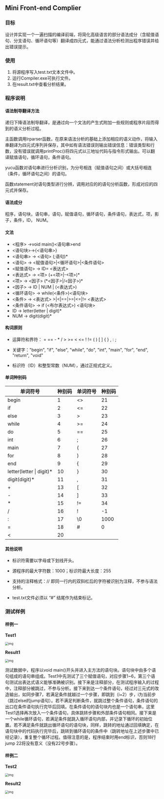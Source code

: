 ## Mini Front-end Complier


### 目标

设计并实现一个一遍扫描的编译前端，将简化高级语言的部分语法成分（含赋值语句、分支语句、循环语句等）翻译成四元式，能通过语法分析检测出程序错误并给出错误提示。

### 使用

1. 将源程序写入test.txt文本文件中。
2. 运行Compiler.exe可执行文件。
3. 在result.txt中查看分析结果。

### 程序说明

#### 语法制导翻译方法

递归下降语法制导翻译，是通过向一个文法的产生式附加一些规则或程序片段而得到的语义分析过程。

主函数调用lrparser函数，在原来语法分析的基础上添加相应的语义动作，将输入串翻译为四元式序列并保存，其中如有语法错误则输出错误信息：错误类型和行数，没有错误就调用printProc()将四元式以三地址代码与指令形式输出。可以翻译赋值语句，循环语句，条件语句。

yucu函数对语句串进行分析识别，为分号相连（赋值语句之间）或大括号相连（条件，循环语句之间）的语句。

函数statement对语句类型进行分辨，调用对应的的语句分析函数，形成对应的四元式并保存。

#### 语法成分

程序，语句块，语句串，语句，赋值语句，循环语句，条件语句，表达式，项，影子，条件，ID， NUM。

#### 文法

+ <程序> →void main()<语句串>end
+ <语句块>→{<语句串>}
+ <语句串> → <语句> (;语句)*
+ <语句> → <赋值语句>|<循环语句>|<条件语句>
+ <赋值语句> → ID= <表达式>
+ <表达式> → <项> (+<项>|-<项>)*
+ <项> → <因子> (\*<因子>|/<因子>)*
+ <因子> → ID | NUM | (<表达式>)
+ <循环语句> → while(<条件>)<语句块>  
+ <条件> → <表达式> >|<|==|>=|<=|!= <表达式>
+ <条件语句> → if (<布尔表达式>) <语句块>  
+ ID → letter(letter | digit)*
+ NUM → digit(digit)*

#### 构词原则

+ 运算符和界符： = == - * / > >= < <= ! !=  ( ) [ ] { } , : ; 

+ 关键字："begin", "if", "else", "while", "do", "int", "main", "for", "end", "return", "void"
+ 标识符（ID）和整型常数（NUM），通过正规式定义。

#### 单词种别码

| 单词符号                 | 种别码 | 单词符号 | 种别码 |
| ------------------------ | ------ | -------- | ------ |
| begin                    | 1      | <>       | 21     |
| if                       | 2      | <=       | 22     |
| else                     | 3      | >        | 23     |
| while                    | 4      | >=       | 24     |
| do                       | 5      | ==       | 25     |
| int                      | 6      | ;        | 26     |
| main                     | 7      | (        | 27     |
| for                      | 8      | )        | 28     |
| end                      | 9      | {        | 29     |
| letter(letter \| digit)* | 10     | }        | 30     |
| digit(digit)*            | 11     | ,        | 31     |
| +                        | 13     | [        | 32     |
| -                        | 14     | ]        | 33     |
| *                        | 15     | !=       | 34     |
| /                        | 16     | !        | -1     |
| :                        | 17     | \0       | 1000   |
| =                        | 18     | #        | 0      |
| <                        | 20     |          |        |

#### 其他说明

+ 标识符需要以字母或下划线开头。

+ 源程序的最大字符数：1000；标识符最大长度：255

+ 支持的注释格式：//    即同一行内的双斜杠后的字符被识别为注释，不参与语法分析。

+ test.txt文件必须以 “#” 结尾作为结束标记。

### 测试样例

#### 样例一

**Test1**

<img src="readme.assets/clip_image002.jpg" alt="img" style="zoom: 67%;" />

**Result1**

<img src="readme.assets/clip_image004.jpg" alt="img" style="zoom:67%;" />

测试数据中，程序以void main()开头并进入主方法的语句块。语句块中由多个语句组成的语句串组成。Test1中先测试了三个赋值语句，对应步骤1~6，第三个语句测试出表达式语义能够准确被识别。接下来是注释部分，在测试程序输入的过程中，注释部分被跳过，不参与分析。接下来到达一个条件语句，经过对三元式的改造输出，如同步骤7，若满足条件就越过一个步骤，即跳到（i+2）步，i为当前步（跳过else的jump语句）。若不满足判断条件，就跳过整个条件语句，条件语句的出口在条件语句执行完毕后回填。在条件语句的语句块内也是一个语句串，这里Test1选择再次放入一个条件语句，具体跳转步骤和外部条件语句相同。接下来是一个while循环语句，若满足条件就跳入循环语句内部，并记录下循环的初始位置。若不满足条件就跳出循环语句的语句块，同样，跳转的地址通过回填确定，在语句块中的代码执行完毕后，跳转到循环语句的条件中（跳转地址在上述步骤中已经记录），重复整个循环过程。值得注意的是，程序结束时用end标识，否则18行jump 22将没有意义（没有22号步骤）。  

#### 样例二

**Test2**

<img src="readme.assets/clip_image002-16332102773501.jpg" alt="img" style="zoom:67%;" />

 

**Result2**

<img src="readme.assets/clip_image004-16332102773502.jpg" alt="img" style="zoom:67%;" />
